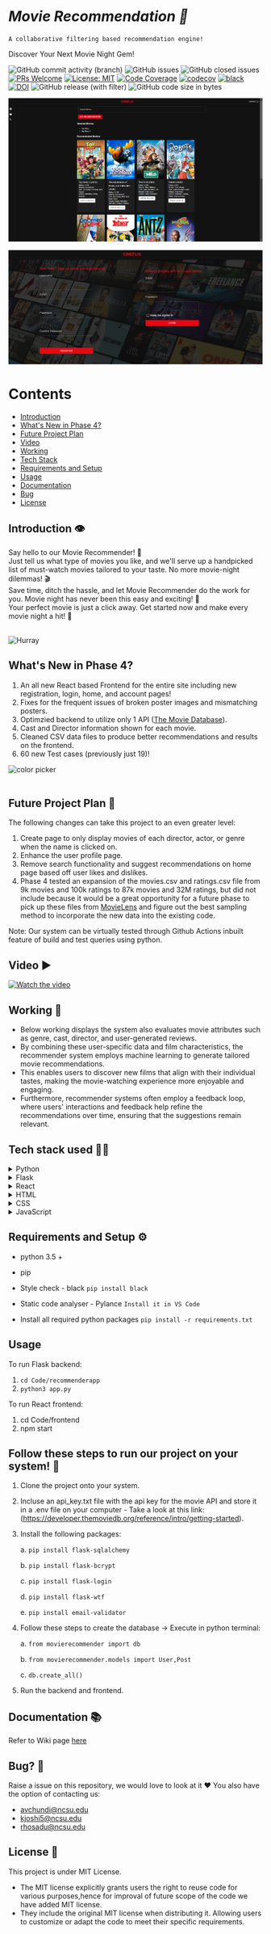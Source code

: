 # <i>Movie Recommendation 🎥 </i>

    A collaborative filtering based recommendation engine!


Discover Your Next Movie Night Gem!

<!-- ![ForTheBadge built-with-love](http://ForTheBadge.com/images/badges/built-with-love.svg) -->



 ![GitHub commit activity (branch)](https://img.shields.io/github/commit-activity/t/Joshi-Karan/MovieRecommender_Fall24/stableF24)
 ![GitHub issues](https://img.shields.io/github/issues/Joshi-Karan/MovieRecommender_Fall24)
 ![GitHub closed issues](https://img.shields.io/github/issues-closed/Joshi-Karan/MovieRecommender_Fall24)
 [![PRs Welcome](https://img.shields.io/badge/PRs-welcome-brightgreen.svg?style=flat-square)](http://makeapullrequest.com) [![License: MIT](https://img.shields.io/badge/License-MIT-red.svg)](https://opensource.org/licenses/MIT)  [![Code Coverage](https://github.com/Joshi-Karan/MovieRecommender_Fall24/actions/workflows/codecov.yml/badge.svg)](https://github.com/Joshi-Karan/MovieRecommender_Fall24/actions/workflows/codecov.yml) [![codecov](https://codecov.io/gh/Joshi-Karan/MovieRecommender_Fall24/graph/badge.svg?token=9NGWAJ7BST)](https://codecov.io/gh/MadhurDixit13/MovieRecommender)  [![black](https://img.shields.io/badge/StyleChecker-black-purple.svg)](https://pypi.org/project/black/) [![DOI](https://zenodo.org/badge/72135396.svg)](https://zenodo.org/doi/10.521/zenodo.1021235) ![GitHub release (with filter)](https://img.shields.io/github/v/release/Joshi-Karan/MovieRecommender_Fall24) ![GitHub code size in bytes](https://img.shields.io/github/languages/code-size/Joshi-Karan/MovieRecommender_Fall24) 


<!-- <br>
Tired of endless scrolling, trying to find the perfect movie? 🍿<br><br> -->
<!-- ## Sneak peak! :wink: -->
<!-- <img width="500" height="250" alt="color picker" src="asset/ui.jpeg" /><br><br>
<img width="500" height="250" alt="color picker" src="asset/ezgif.com-video-to-gif-2.gif" /><br><br> -->

![alt text](image.png)


![alt text](image-3.png)

# <b>Contents</b>

- [Introduction](https://github.com/Joshi-Karan/MovieRecommender_Fall24/tree/stableF24?tab=readme-ov-file#introduction-%EF%B8%8F)<br>
- [What's New in Phase 4?](https://github.com/Joshi-Karan/MovieRecommender_Fall24/tree/stableF24?tab=readme-ov-file#whats-new-in-phase-4)<br>
- [Future Project Plan](https://github.com/Joshi-Karan/MovieRecommender_Fall24/tree/stableF24?tab=readme-ov-file#future-project-plan-)<br>
- [Video](https://github.com/Joshi-Karan/MovieRecommender_Fall24/tree/stableF24?tab=readme-ov-file#video-%EF%B8%8F)<br>
- [Working](https://github.com/Joshi-Karan/MovieRecommender_Fall24/tree/stableF24?tab=readme-ov-file#working-)<br>
- [Tech Stack](https://github.com/Joshi-Karan/MovieRecommender_Fall24/tree/stableF24?tab=readme-ov-file#tech-stack-used-)<br>
- [Requirements and Setup](https://github.com/Joshi-Karan/MovieRecommender_Fall24/tree/stableF24?tab=readme-ov-file#requirements-and-setup-%EF%B8%8F)<br>
- [Usage](https://github.com/Joshi-Karan/MovieRecommender_Fall24/tree/stableF24?tab=readme-ov-file#usage)<br>
- [Documentation](https://github.com/Joshi-Karan/MovieRecommender_Fall24/tree/stableF24?tab=readme-ov-file#documentation-)<br>
- [Bug](https://github.com/Joshi-Karan/MovieRecommender_Fall24/tree/stableF24?tab=readme-ov-file#bug-)<br>
- [License](https://github.com/Joshi-Karan/MovieRecommender_Fall24/tree/stableF24?tab=readme-ov-file#bug-)



## Introduction 👁️

Say hello to our Movie Recommender! 🚀<br>
Just tell us what type of movies you like, and we'll serve up a handpicked list of must-watch movies tailored to your taste. No more movie-night dilemmas! 🎬<br>
Save time, ditch the hassle, and let Movie Recommender do the work for you. Movie night has never been this easy and exciting! 🌟<br>
Your perfect movie is just a click away. Get started now and make every movie night a hit! 👏<br><br>

![Hurray](https://media.giphy.com/media/jwY84621p1hhnG0ANK/giphy.gif)



## What's New in Phase 4?
1. An all new React based Frontend for the entire site including new registration, login, home, and account pages!
2. Fixes for the frequent issues of broken poster images and mismatching posters.
3. Optimzied backend to utilize only 1 API ([The Movie Database](https://developer.themoviedb.org/reference/intro/getting-started)).
4. Cast and Director information shown for each movie.
5. Cleaned CSV data files to produce better recommendations and results on the frontend.
6. 60 new Test cases (previously just 19)!


<img width="500" height="250" alt="color picker" src="asset/giphy.gif" /><br><br>



## Future Project Plan 🔮

The following changes can take this project to an even greater level:

1. Create page to only display movies of each director, actor, or genre when the name is clicked on.
2. Enhance the user profile page.
3. Remove search functionality and suggest recommendations on home page based off user likes and dislikes.
4. Phase 4 tested an expansion of the movies.csv and ratings.csv file from 9k movies and 100k ratings to 87k movies and 32M ratings, but did not include because it would be a great opportunity for a future phase to pick up these files from [MovieLens](https://grouplens.org/datasets/movielens/32m/) and figure out the best sampling method to incorporate the new data into the existing code.


Note: Our system can be virtually tested through Github Actions inbuilt feature of build and test queries using python.


## Video ▶️ 

[![Watch the video](https://markdown-videos-api.jorgenkh.no/youtube/fKRjYqZlOTY)](https://www.youtube.com/watch?v=fKRjYqZlOTY)



## Working 📱

- Below working displays the system also evaluates movie attributes such as genre, cast, director, and user-generated reviews. 
- By combining these user-specific data and film characteristics, the recommender system employs machine learning to generate tailored movie recommendations.
- This enables users to discover new films that align with their individual tastes, making the movie-watching experience more enjoyable and engaging. 
- Furthermore, recommender systems often employ a feedback loop, where users' interactions and feedback help refine the recommendations over time, ensuring that the suggestions remain relevant.






## Tech stack used 👨‍💻
<details>
<summary>Python</summary>

Python is a high-level, general-purpose programming language known for its simplicity and readability. It is often used to build websites and software, automate tasks, conduct data anaysis and more.

![Python](https://media.giphy.com/media/2vnId4IaAjIGZd2EWC/giphy.gif)
</details>

<details>
<summary>Flask</summary>

Flask is a micro web framework written in Python. It's lightweight and easy to use for building web applications, making it a perfect choice for small to medium-sized projects.

![Flask](https://miro.medium.com/v2/resize:fit:679/0*Nh_pliddv1BFAx68.gif)
</details>

<details>
<summary>React</summary>

React is a JavaScript library for building user interfaces!

![alt text](image-2.png)
</details>

<details>
<summary>HTML</summary>

HTML (Hypertext Markup Language) is the standard markup language for creating web pages and web applications. It's used for structuring the content on the web.

![HTML](https://media.giphy.com/media/l3vRfNA1p0rvhMSvS/giphy.gif)
</details>

<details>
<summary>CSS</summary>

CSS (Cascading Style Sheets) is a style sheet language used for describing the look and formatting of a document written in HTML. It's essential for web design and layout.

![CSS](https://alvaromontoro.com/images/blog/css-typewriter.gif)
</details>

<details>
<summary>JavaScript</summary>

JavaScript is a versatile and widely used programming language for adding interactivity and dynamic behavior to web pages. It's essential for client-side web development.

![JavaScript](https://media.giphy.com/media/SvFocn0wNMx0iv2rYz/giphy.gif)
</details>

## Requirements and Setup ⚙️


- python 3.5 +
- pip
- Style check  - black
    `pip install black`
- Static code analyser - Pylance
    `Install it in VS Code`

- Install all required python packages
    `pip install -r requirements.txt `

## Usage
To run Flask backend:
1. `cd Code/recommenderapp`
2. `python3 app.py`

To run React frontend:
1. cd Code/frontend
2. npm start

## Follow these steps to run our project on your system! 🔮
1. Clone the project onto your system.
2. Incluse an api_key.txt file with the api key for the movie API and store it in a .env file on your computer - Take a look at this link: (https://developer.themoviedb.org/reference/intro/getting-started).
3. Install the following packages:
   
   a. `pip install flask-sqlalchemy`

   b. `pip install flask-bcrypt`

   c. `pip install flask-login`

   d. `pip install flask-wtf`

   e. `pip install email-validator`
   
5. Follow these steps to create the database -> Execute in python terminal:
 
   a. `from movierecommender import db`
   
   b. `from movierecommender.models import User,Post`
   
   c. `db.create_all()`
   
7. Run the backend and frontend.


## Documentation 📚
Refer to Wiki page [here](https://github.com/Joshi-Karan/MovieRecommender_Fall24/wiki)


## Bug? 🐛
Raise a issue on this repository, we would love to look at it ❤️
You also have the option of contacting us:
- avchundi@ncsu.edu
- kjoshi5@ncsu.edu
- rhosadu@ncsu.edu


## License 📃
This project is under MIT License.
- The MIT license explicitly grants users the right to reuse code for various purposes,hence for improval of future scope of the code we have added MIT license.
- They include the original MIT license when distributing it. Allowing users to customize or adapt the code to meet their specific requirements.

